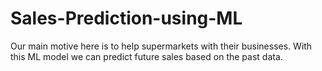 # Sales-Prediction-using-ML
Our main motive here is to help supermarkets with their businesses. With this ML model we can predict future sales based on the past data.
